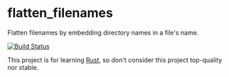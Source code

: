 # flatten_filenames
Flatten filenames by embedding directory names in a file's name.

[![Build Status](https://travis-ci.org/brettcannon/flatten_filenames.svg?branch=master)](https://travis-ci.org/brettcannon/flatten_filenames)

This project is for learning [Rust](https://www.rust-lang.org), so
don't consider this project top-quality nor stable.
